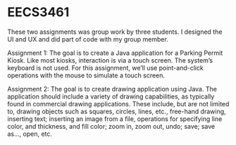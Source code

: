 # EECS3461

These two assignments was group work by three students. I designed the UI and UX and did part of code with my group member.

Assignment 1:
The goal is to create a Java application for a Parking Permit Kiosk. Like most kiosks, interaction is via a touch screen. The system’s keyboard is not used. For this assignment, we’ll use point-and-click operations with the mouse to simulate a touch screen.

Assignment 2: 
The goal is to create drawing application using Java. The application should include a variety of drawing capabilities, as typically found in commercial drawing applications.  These include, but are not limited to, drawing objects such as squares, circles, lines, etc., free-hand drawing, inserting text; inserting an image from a file, operations for specifying line color, and thickness, and fill color; zoom in, zoom out, undo; save; save as…, open, etc.
